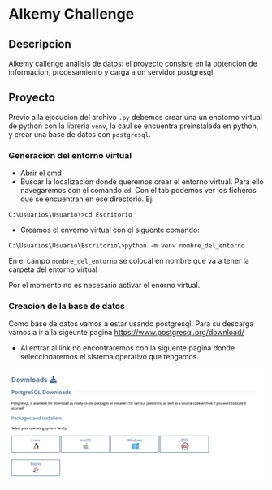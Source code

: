 # Alkemy Challenge

## Descripcion
Alkemy callenge analisis de datos: el proyecto consiste en la obtencion de informacion, procesamiento y carga a un servidor postgresql

## Proyecto
Previo a la ejecucion del archivo `.py` debemos crear una un enotorno virtual de python con la libreria `venv`, la caul se encuentra preinstalada en python, y crear una base de datos con `postgresql`.

### Generacion del entorno virtual
* Abrir el cmd
* Buscar la localizacion donde queremos crear el entorno virtual. Para ello navegaremos con el comando `cd`. Con el tab podemos ver los ficheros que se encuentran en ese directorio.
Ej:
```
C:\Usuarios\Usuario\>cd Escritorio
```
* Creamos el envorno virtual con el siguente comando:
```
C:\Usuarios\Usuario\Escritorio\>python -m venv nombre_del_entorno
```
En el campo `nombre_del_entorno` se colocal en nombre que va a tener la carpeta del entorno virtual

Por el momento no es necesario activar el enorno virtual.

### Creacion de la base de datos
Como base de datos vamos a estar usando postgresql. Para su descarga vamos a ir a la sigeunte pagina https://www.postgresql.org/download/

* Al entrar al link no encontraremos con la siguente pagina donde seleccionaremos el sistema operativo que tengamos.
<img src=imagenes\pg_descarga_1.png>
